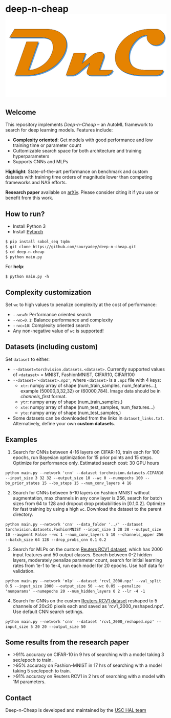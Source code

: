 # deep-n-cheap ![DnC logo](/dnc_logo.png)

## Welcome
This repository implements _Deep-n-Cheap_ – an AutoML framework to search for deep learning models. Features include:
- **Complexity oriented**: Get models with good performance and low training time or parameter count
- Cuttomizable search space for both architecture and training hyperparameters
- Supports CNNs and MLPs

**Highlight**: State-of-the-art performance on benchmark and custom datasets with training time orders of magnitude lower than competing frameworks and NAS efforts.

**Research paper** available on [arXiv](https://arxiv.org/abs/2004.00974). Please consider citing it if you use or benefit from this work.

## How to run?
- Install Python 3
- Install [Pytorch](https://pytorch.org/)
```
$ pip install sobol_seq tqdm
$ git clone https://github.com/souryadey/deep-n-cheap.git
$ cd deep-n-cheap
$ python main.py
```

For **help**:
```
$ python main.py -h
```

## Complexity customization
Set `wc` to high values to penalize complexity at the cost of performance:
- `--wc=0`: Performance oriented search
- `--wc=0.1`: Balance performance and complexity
- `--wc=10`: Complexity oriented search
- Any non-negative value of `wc` is supported!

## Datasets (including custom)
Set `dataset` to either:
- `--dataset=torchvision.datasets.<dataset>`. Currently supported values of `<dataset>` = MNIST, FashionMNIST, CIFAR10, CIFAR100
- `--dataset='<dataset>.npz'`, where `<dataset>` is a `.npz` file with 4 keys:
	- `xtr`: numpy array of shape (num_train_samples, num_features...), example (50000,3,32,32) or (60000,784). Image data should be in _channels_first_ format.
	- `ytr`: numpy array of shape (num_train_samples,)
	- `xte`: numpy array of shape (num_test_samples, num_features...)
	- `yte`: numpy array of shape (num_test_samples,)
- Some datasets can be downloaded from the links in `dataset_links.txt`. Alternatively, define your own **custom datasets**.

## Examples
1. Search for CNNs between 4-16 layers on CIFAR-10, train each for 100 epochs, run Bayesian optimization for 15 prior points and 15 steps. Optimize for performance only. Estimated search cost: 30 GPU hours
```
python main.py --network 'cnn' --dataset torchvision.datasets.CIFAR10 --input_size 3 32 32 --output_size 10 --wc 0 --numepochs 100 --bo_prior_states 15 --bo_steps 15 --num_conv_layers 4 16
```

2. Search for CNNs between 5-10 layers on Fashion MNIST without augmentation, max channels in any conv layer is 256, search for batch sizes from 64 to 128 and dropout drop probabilities in [0.1,0.2]. Optimize for fast training by using a high `wc`. Download the dataset to the parent directory.
```
python main.py --network 'cnn' --data_folder '../' --dataset torchvision.datasets.FashionMNIST --input_size 1 28 28 --output_size 10 --augment False --wc 1 --num_conv_layers 5 10 --channels_upper 256 --batch_size 64 128 --drop_probs_cnn 0.1 0.2
```

3. Search for MLPs on the custom [Reuters RCV1 dataset](https://ieeexplore.ieee.org/document/8689061), which has 2000 input features and 50 output classes. Search between 0-2 hidden layers, moderately penalize parameter count, search for initial learning rates from 1e-1 to 1e-4, run each model for 20 epochs. Use half data for validation.
```
python main.py --network 'mlp' --dataset 'rcv1_2000.npz' --val_split 0.5 --input_size 2000 --output_size 50 --wc 0.05 --penalize 'numparams' --numepochs 20 --num_hidden_layers 0 2 --lr -4 -1
```

4. Search for CNNs on the custom [Reuters RCV1 dataset](https://ieeexplore.ieee.org/document/8689061) reshaped to 5 channels of 20x20 pixels each and saved as 'rcv1_2000_reshaped.npz'. Use default CNN search settings.
```
python main.py --network 'cnn' --dataset 'rcv1_2000_reshaped.npz' --input_size 5 20 20 --output_size 50
```

## Some results from the research paper
- &gt;91% accuracy on CIFAR-10 in 9 hrs of searching with a model taking 3 sec/epoch to train.
- &gt;95% accuracy on Fashion-MNIST in 17 hrs of searching with a model taking 5 sec/epoch to train.
- &gt;91% accuracy on Reuters RCV1 in 2 hrs of searching with a model with 1M parameters.

## Contact
Deep-n-Cheap is developed and maintained by the [USC HAL team](https://hal.usc.edu/)
